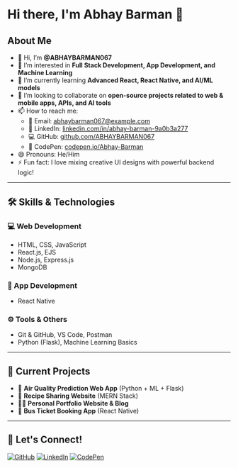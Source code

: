 # Hi there, I'm Abhay Barman 👋

## About Me
- 👋 Hi, I’m **@ABHAYBARMAN067**  
- 👀 I’m interested in **Full Stack Development, App Development, and Machine Learning**  
- 🌱 I’m currently learning **Advanced React, React Native, and AI/ML models**  
- 💞️ I’m looking to collaborate on **open-source projects related to web & mobile apps, APIs, and AI tools**  
- 📫 How to reach me:  
  - 📧 Email: abhaybarman067@example.com  
  - 🔗 LinkedIn: [linkedin.com/in/abhay-barman-9a0b3a277](https://www.linkedin.com/in/abhay-barman-9a0b3a277?utm_source=share&utm_campaign=share_via&utm_content=profile&utm_medium=android_app)  
  - 💻 GitHub: [github.com/ABHAYBARMAN067](https://github.com/ABHAYBARMAN067)  
  - 🎨 CodePen: [codepen.io/Abhay-Barman](https://codepen.io/Abhay-Barman)  
- 😄 Pronouns: He/Him  
- ⚡ Fun fact: I love mixing creative UI designs with powerful backend logic!

---

## 🛠️ Skills & Technologies

### 💻 Web Development
- HTML, CSS, JavaScript  
- React.js, EJS  
- Node.js, Express.js  
- MongoDB  

### 📱 App Development
- React Native  


### ⚙️ Tools & Others
- Git & GitHub, VS Code, Postman  
- Python (Flask), Machine Learning Basics  

---

## 🚀 Current Projects
- 🌿 **Air Quality Prediction Web App** (Python + ML + Flask)  
- 🍲 **Recipe Sharing Website** (MERN Stack)  
- 🧑‍💼 **Personal Portfolio Website & Blog**  
- 📱 **Bus Ticket Booking App** (React Native)

---

## 🔗 Let's Connect!

[![GitHub](https://img.shields.io/badge/GitHub-000?logo=github&style=flat-square)](https://github.com/ABHAYBARMAN067)
[![LinkedIn](https://img.shields.io/badge/LinkedIn-0077B5?logo=linkedin&style=flat-square)](https://www.linkedin.com/in/abhay-barman-9a0b3a277?utm_source=share&utm_campaign=share_via&utm_content=profile&utm_medium=android_app)
[![CodePen](https://img.shields.io/badge/CodePen-000000?logo=codepen&style=flat-square)](https://codepen.io/Abhay-Barman)


